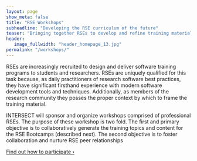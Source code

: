 ```yaml
---
layout: page
show_meta: false
title: "RSE Workshops"
subheadline: "Developing the RSE curriculum of the future"
teaser: "Bringing together RSEs to develop and refine training material"
header:
   image_fullwidth: "header_homepage_13.jpg"
permalink: "/workshops/"
---
```


RSEs are increasingly recruited to design and deliver software training programs to students and researchers.
RSEs are uniquely qualified for this task because, as daily practitioners of research software best practices, they have significant firsthand experience with modern software development tools and techniques.
Additionally, as members of the research community they posses the proper context by which to frame the training material.

INTERSECT will sponsor and organize workshops comprised of professional RSEs.
The purpose of these workshop is two fold. The first and primary objective is to collaboratively generate the training topics and content for the RSE Bootcamps (described next). 
The second objective is to foster collaboration and nurture RSE peer relationships

<a class="radius button small" href="{{ site.url }}{{ site.baseurl }}/participate/">Find out how to participate ›</a>
